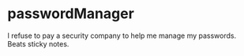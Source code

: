 # passwordManager
I refuse to pay a security company to help me manage my passwords. Beats sticky notes.
